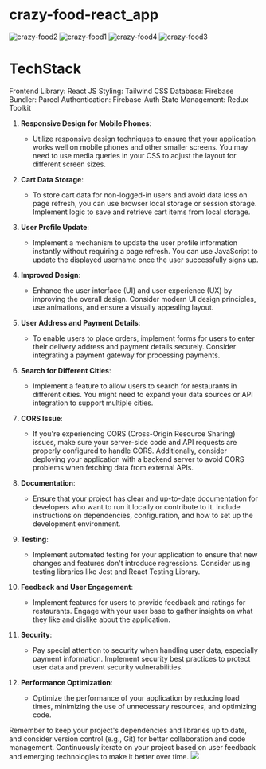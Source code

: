 
# crazy-food-react_app

![crazy-food2](https://github.com/syedosama1/crazy-food-react_app/assets/111410324/b10a0767-af89-4176-9f4e-60a617793f27)
![crazy-food1](https://github.com/syedosama1/crazy-food-react_app/assets/111410324/66847480-2e99-45d9-a9cc-9bc36878da8d)
![crazy-food4](https://github.com/syedosama1/crazy-food-react_app/assets/111410324/c496e199-62c7-4758-b048-f103ca61261c)
![crazy-food3](https://github.com/syedosama1/crazy-food-react_app/assets/111410324/a258f4f7-aa06-41c8-935e-4cb420896ea9)


# TechStack 
Frontend Library: React JS
Styling: Tailwind CSS
Database: Firebase
Bundler: Parcel
Authentication: Firebase-Auth
State Management: Redux Toolkit
1. **Responsive Design for Mobile Phones**:
   - Utilize responsive design techniques to ensure that your application works well on mobile phones and other smaller screens. You may need to use media queries in your CSS to adjust the layout for different screen sizes.

2. **Cart Data Storage**:
   - To store cart data for non-logged-in users and avoid data loss on page refresh, you can use browser local storage or session storage. Implement logic to save and retrieve cart items from local storage.

3. **User Profile Update**:
   - Implement a mechanism to update the user profile information instantly without requiring a page refresh. You can use JavaScript to update the displayed username once the user successfully signs up.

4. **Improved Design**:
   - Enhance the user interface (UI) and user experience (UX) by improving the overall design. Consider modern UI design principles, use animations, and ensure a visually appealing layout.

5. **User Address and Payment Details**:
   - To enable users to place orders, implement forms for users to enter their delivery address and payment details securely. Consider integrating a payment gateway for processing payments.

6. **Search for Different Cities**:
   - Implement a feature to allow users to search for restaurants in different cities. You might need to expand your data sources or API integration to support multiple cities.

7. **CORS Issue**:
   - If you're experiencing CORS (Cross-Origin Resource Sharing) issues, make sure your server-side code and API requests are properly configured to handle CORS. Additionally, consider deploying your application with a backend server to avoid CORS problems when fetching data from external APIs.

8. **Documentation**:
   - Ensure that your project has clear and up-to-date documentation for developers who want to run it locally or contribute to it. Include instructions on dependencies, configuration, and how to set up the development environment.

9. **Testing**:
   - Implement automated testing for your application to ensure that new changes and features don't introduce regressions. Consider using testing libraries like Jest and React Testing Library.

10. **Feedback and User Engagement**:
    - Implement features for users to provide feedback and ratings for restaurants. Engage with your user base to gather insights on what they like and dislike about the application.

11. **Security**:
    - Pay special attention to security when handling user data, especially payment information. Implement security best practices to protect user data and prevent security vulnerabilities.

12. **Performance Optimization**:
    - Optimize the performance of your application by reducing load times, minimizing the use of unnecessary resources, and optimizing code.

Remember to keep your project's dependencies and libraries up to date, and consider version control (e.g., Git) for better collaboration and code management. Continuously iterate on your project based on user feedback and emerging technologies to make it better over time.
<img src ="![Uploading image.png…]()
"/>
